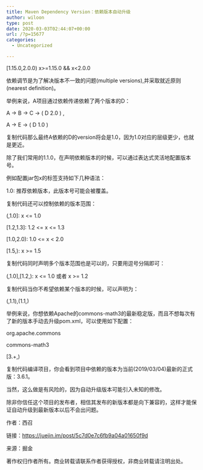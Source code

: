 ```yaml
---
title: Maven Dependency Version：依赖版本自动升级
author: wiloon
type: post
date: 2020-03-03T02:44:07+00:00
url: /?p=15677
categories:
  - Uncategorized

---
```

[1.15.0,2.0.0) x>=1.15.0 && x<2.0.0

依赖调节是为了解决版本不一致的问题(multiple versions),并采取就近原则(nearest definition)。
  
举例来说，A项目通过依赖传递依赖了两个版本的D：
  
A -> B -> C -> ( D 2.0 ) ,

A -> E -> ( D 1.0 )
  
复制代码那么最终A依赖的D的version将会是1.0，因为1.0对应的层级更少，也就是更近。
  
除了我们常用的<version>1.1.0</version>，在声明依赖版本的时候，可以通过表达式灵活地配置版本号。
  
例如配置jar包x的<version>标签支持如下几种语法：
  
1.0: 推荐依赖版本，此版本号可能会被覆盖。
  
复制代码还可以控制依赖的版本范围：
  
(,1.0]: x <= 1.0
  
[1.2,1.3]: 1.2 <= x <= 1.3
  
[1.0,2.0): 1.0 <= x < 2.0
  
[1.5,): x >= 1.5
  
复制代码同时声明多个版本范围也是可以的，只要用逗号分隔即可：
  
(,1.0],[1.2,): x <= 1.0 或者 x >= 1.2
  
复制代码当你不希望依赖某个版本的时候，可以声明为：
  
(,1.1),(1.1,)
  
举例来说，你想依赖Apache的commons-math3的最新稳定版，而且不想每次有了新的版本手动去升级pom.xml，可以使用如下<version>配置：
  
<dependency>
      
<groupId>org.apache.commons</groupId>
      
<artifactId>commons-math3</artifactId>
      
<version>[3.+,)</version>
  
</dependency>
  
复制代码编译项目，你会看到项目中依赖的版本为当前(2019/03/04)最新的正式版：3.6.1。
  
当然，这么做是有风险的，因为自动升级版本可能引入未知的修改。
  
除非你信任这个项目的发布者，相信其发布的新版本都是向下兼容的，这样才能保证自动升级到最新版本以后不会出问题。

作者：西召
  
链接：https://juejin.im/post/5c7d0e7c6fb9a04a01650f9d
  
来源：掘金
  
著作权归作者所有。商业转载请联系作者获得授权，非商业转载请注明出处。